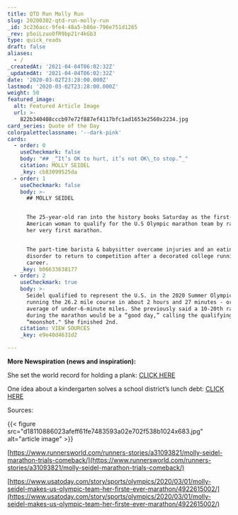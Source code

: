 ```yaml
---
title: QTD Run Molly Run
slug: 20200302-qtd-run-molly-run
_id: 3c236acc-9fe4-48a5-b86e-796e751d1265
_rev: p5oiLzuoOfR9bp21r4kGb3
type: quick_reads
draft: false
aliases:
  - /
_createdAt: '2021-04-04T06:02:32Z'
_updatedAt: '2021-04-04T06:02:32Z'
date: '2020-03-02T23:28:00.000Z'
lastmod: '2020-03-02T23:28:00.000Z'
weight: 50
featured_image:
  alt: Featured Article Image
  url: >-
    822b340408cccb97e72f887ef4117bfc1ad1653e2560x2234.jpg
card_series: Quote of the Day
colorpaletteclassname: '--dark-pink'
cards:
  - order: 0
    useCheckmark: false
    body: "## _“It’s OK to hurt, it’s not OK\_to stop.”_"
    citation: MOLLY SEIDEL
    _key: cb83099525da
  - order: 1
    useCheckmark: false
    body: >-
      ## MOLLY SEIDEL


      The 25-year-old ran into the history books Saturday as the first-ever
      American woman to qualify for the U.S Olympic marathon team by racing in
      her very first marathon.


      The part-time barista & babysitter overcame injuries and an eating
      disorder to return to competition after a decorated college running
      career.
    _key: b06633638177
  - order: 2
    useCheckmark: true
    body: >-
      Seidel qualified to represent the U.S. in the 2020 Summer Olympics by
      running the 26.2 mile course in about 2 hours and 27 minutes - or an
      average of under-6-minute miles. She previously said a 10-20th ranking
      during the marathon would be a “good day,” calling the qualifying race a
      “moonshot." She finished 2nd.
    citation: VIEW SOURCES
    _key: e9e40d4631d2

---
```

**More Newspiration (news and inspiration):**

She set the world record for holding a plank: [CLICK HERE](https://smarthernews.com/qtd-world-record-for-planks/)

One idea about a kindergarten solves a school district’s lunch debt: [CLICK HERE](https://smarthernews.com/kindergartner-pays-off-debt/)

Sources:

  


{{< figure src="d18110886023afeff61fe7483593a02e702f538b1024x683.jpg" alt="article image" >}}

[https://www.runnersworld.com/runners-stories/a31093821/molly-seidel-marathon-trials-comeback/](https://www.runnersworld.com/runners-stories/a31093821/molly-seidel-marathon-trials-comeback/)

[https://www.usatoday.com/story/sports/olympics/2020/03/01/molly-seidel-makes-us-olympic-team-her-firste-ever-marathon/4922615002/](https://www.usatoday.com/story/sports/olympics/2020/03/01/molly-seidel-makes-us-olympic-team-her-firste-ever-marathon/4922615002/)